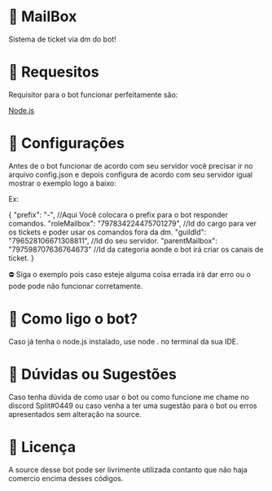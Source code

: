 # 📩 MailBox
Sistema de ticket via dm do bot!

# 📜 Requesitos
Requisitor para o bot funcionar perfeitamente são:

[Node.js](https://nodejs.org/en/download/)

# 🔨 Configurações
Antes de o bot funcionar de acordo com seu servidor você precisar ir no arquivo config.json e depois configura de acordo com seu servidor igual mostrar o exemplo logo a baixo:

Ex: 

{
    "prefix": "-", //Aqui Você colocara o prefix para o bot responder comandos.
    "roleMailbox": "797834224475701279", //Id do cargo para ver os tickets e poder usar os comandos fora da dm.
    "guildId": "796528106671308811", //Id do seu servidor.
    "parentMailbox": "797598707636764673" //Id da categoria aonde o bot irá criar os canais de ticket.
}

⛔️ Siga o exemplo pois caso esteje alguma coisa errada irá dar erro ou o pode pode não funcionar corretamente.


# 🤖 Como ligo o bot?
Caso já tenha o node.js instalado, use node . no terminal da sua IDE.

# 📌 Dúvidas ou Sugestões

Caso tenha dúvida de como usar o bot ou como funcione me chame no discord Split#0449 ou caso venha a ter uma sugestão para o bot ou erros apresentados sem alteração na source.


# 🔐 Licença 
A source desse bot pode ser livrimente utilizada contanto que não haja comercio encima desses códigos.
